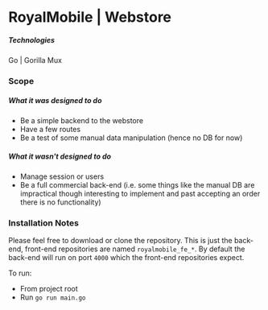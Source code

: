 # RoyalMobile | Webstore

##### Technologies
Go | Gorilla Mux

### Scope
##### What it was designed to do
+ Be a simple backend to the webstore
+ Have a few routes
+ Be a test of some manual data manipulation (hence no DB for now)

##### What it wasn't designed to do
- Manage session or users
- Be a full commercial back-end (i.e. some things like the manual DB are impractical though interesting to implement and past accepting an order there is no functionality)

### Installation Notes
Please feel free to download or clone the repository. This is just the back-end, front-end repositories are named `royalmobile_fe_*`. By default the back-end will run on port `4000` which the front-end repositories expect.

To run:
- From project root
- Run `go run main.go`
